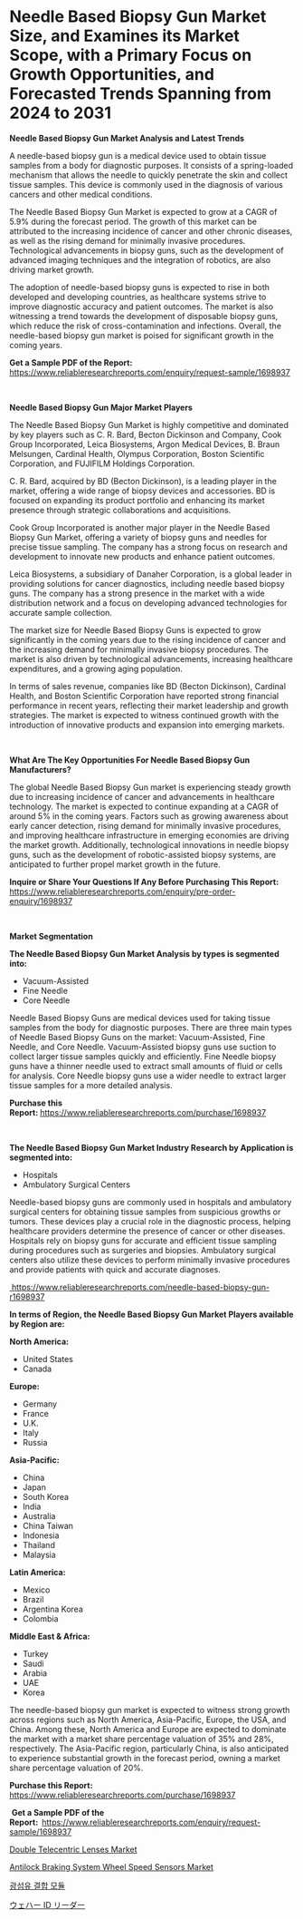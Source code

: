 <p><h1>Needle Based Biopsy Gun Market Size, and Examines its Market Scope, with a Primary Focus on Growth Opportunities, and Forecasted Trends Spanning from 2024 to 2031</h1></p><p><strong>Needle Based Biopsy Gun Market Analysis and Latest Trends</strong></p>
<p><p>A needle-based biopsy gun is a medical device used to obtain tissue samples from a body for diagnostic purposes. It consists of a spring-loaded mechanism that allows the needle to quickly penetrate the skin and collect tissue samples. This device is commonly used in the diagnosis of various cancers and other medical conditions.</p><p>The Needle Based Biopsy Gun Market is expected to grow at a CAGR of 5.9% during the forecast period. The growth of this market can be attributed to the increasing incidence of cancer and other chronic diseases, as well as the rising demand for minimally invasive procedures. Technological advancements in biopsy guns, such as the development of advanced imaging techniques and the integration of robotics, are also driving market growth.</p><p>The adoption of needle-based biopsy guns is expected to rise in both developed and developing countries, as healthcare systems strive to improve diagnostic accuracy and patient outcomes. The market is also witnessing a trend towards the development of disposable biopsy guns, which reduce the risk of cross-contamination and infections. Overall, the needle-based biopsy gun market is poised for significant growth in the coming years.</p></p>
<p><strong>Get a Sample PDF of the Report:&nbsp;</strong> <a href="https://www.reliableresearchreports.com/enquiry/request-sample/1698937">https://www.reliableresearchreports.com/enquiry/request-sample/1698937</a></p>
<p>&nbsp;</p>
<p><strong>Needle Based Biopsy Gun Major Market Players</strong></p>
<p><p>The Needle Based Biopsy Gun Market is highly competitive and dominated by key players such as C. R. Bard, Becton Dickinson and Company, Cook Group Incorporated, Leica Biosystems, Argon Medical Devices, B. Braun Melsungen, Cardinal Health, Olympus Corporation, Boston Scientific Corporation, and FUJIFILM Holdings Corporation.</p><p>C. R. Bard, acquired by BD (Becton Dickinson), is a leading player in the market, offering a wide range of biopsy devices and accessories. BD is focused on expanding its product portfolio and enhancing its market presence through strategic collaborations and acquisitions.</p><p>Cook Group Incorporated is another major player in the Needle Based Biopsy Gun Market, offering a variety of biopsy guns and needles for precise tissue sampling. The company has a strong focus on research and development to innovate new products and enhance patient outcomes.</p><p>Leica Biosystems, a subsidiary of Danaher Corporation, is a global leader in providing solutions for cancer diagnostics, including needle based biopsy guns. The company has a strong presence in the market with a wide distribution network and a focus on developing advanced technologies for accurate sample collection.</p><p>The market size for Needle Based Biopsy Guns is expected to grow significantly in the coming years due to the rising incidence of cancer and the increasing demand for minimally invasive biopsy procedures. The market is also driven by technological advancements, increasing healthcare expenditures, and a growing aging population.</p><p>In terms of sales revenue, companies like BD (Becton Dickinson), Cardinal Health, and Boston Scientific Corporation have reported strong financial performance in recent years, reflecting their market leadership and growth strategies. The market is expected to witness continued growth with the introduction of innovative products and expansion into emerging markets.</p></p>
<p>&nbsp;</p>
<p><strong>What Are The Key Opportunities For Needle Based Biopsy Gun Manufacturers?</strong></p>
<p><p>The global Needle Based Biopsy Gun market is experiencing steady growth due to increasing incidence of cancer and advancements in healthcare technology. The market is expected to continue expanding at a CAGR of around 5% in the coming years. Factors such as growing awareness about early cancer detection, rising demand for minimally invasive procedures, and improving healthcare infrastructure in emerging economies are driving the market growth. Additionally, technological innovations in needle biopsy guns, such as the development of robotic-assisted biopsy systems, are anticipated to further propel market growth in the future.</p></p>
<p><strong>Inquire or Share Your Questions If Any Before Purchasing This Report:</strong> <a href="https://www.reliableresearchreports.com/enquiry/pre-order-enquiry/1698937">https://www.reliableresearchreports.com/enquiry/pre-order-enquiry/1698937</a></p>
<p>&nbsp;</p>
<p><strong>Market Segmentation</strong></p>
<p><strong>The Needle Based Biopsy Gun Market Analysis by types is segmented into:</strong></p>
<p><ul><li>Vacuum-Assisted</li><li>Fine Needle</li><li>Core Needle</li></ul></p>
<p><p>Needle Based Biopsy Guns are medical devices used for taking tissue samples from the body for diagnostic purposes. There are three main types of Needle Based Biopsy Guns on the market: Vacuum-Assisted, Fine Needle, and Core Needle. Vacuum-Assisted biopsy guns use suction to collect larger tissue samples quickly and efficiently. Fine Needle biopsy guns have a thinner needle used to extract small amounts of fluid or cells for analysis. Core Needle biopsy guns use a wider needle to extract larger tissue samples for a more detailed analysis.</p></p>
<p><strong>Purchase this Report:&nbsp;</strong><a href="https://www.reliableresearchreports.com/purchase/1698937">https://www.reliableresearchreports.com/purchase/1698937</a></p>
<p>&nbsp;</p>
<p><strong>The Needle Based Biopsy Gun Market Industry Research by Application is segmented into:</strong></p>
<p><ul><li>Hospitals</li><li>Ambulatory Surgical Centers</li></ul></p>
<p><p>Needle-based biopsy guns are commonly used in hospitals and ambulatory surgical centers for obtaining tissue samples from suspicious growths or tumors. These devices play a crucial role in the diagnostic process, helping healthcare providers determine the presence of cancer or other diseases. Hospitals rely on biopsy guns for accurate and efficient tissue sampling during procedures such as surgeries and biopsies. Ambulatory surgical centers also utilize these devices to perform minimally invasive procedures and provide patients with quick and accurate diagnoses.</p></p>
<p><a href="https://www.reliableresearchreports.com/needle-based-biopsy-gun-r1698937">&nbsp;https://www.reliableresearchreports.com/needle-based-biopsy-gun-r1698937</a></p>
<p><strong>In terms of Region, the Needle Based Biopsy Gun Market Players available by Region are:</strong></p>
<p>
    <p> <strong> North America: </strong>
        <ul>
            <li>United States</li>
            <li>Canada</li>
        </ul>
        </p> 
    <p> <strong> Europe: </strong>
        <ul>
            <li>Germany</li>
            <li>France</li>
            <li>U.K.</li>
            <li>Italy</li>
            <li>Russia</li>
        </ul>
        </p> 
    <p> <strong> Asia-Pacific: </strong>
        <ul>
            <li>China</li>
            <li>Japan</li>
            <li>South Korea</li>
            <li>India</li>
            <li>Australia</li>
            <li>China Taiwan</li>
            <li>Indonesia</li>
            <li>Thailand</li>
            <li>Malaysia</li>
        </ul>
        </p> 
    <p> <strong> Latin America: </strong>
        <ul>
            <li>Mexico</li>
            <li>Brazil</li>
            <li>Argentina Korea</li>
            <li>Colombia</li>
        </ul>
        </p> 
    <p> <strong> Middle East & Africa: </strong>
        <ul>
            <li>Turkey</li>
            <li>Saudi</li>
            <li>Arabia</li>
            <li>UAE</li>
            <li>Korea</li>
        </ul>
    </p>
    </p>
<p><p>The needle-based biopsy gun market is expected to witness strong growth across regions such as North America, Asia-Pacific, Europe, the USA, and China. Among these, North America and Europe are expected to dominate the market with a market share percentage valuation of 35% and 28%, respectively. The Asia-Pacific region, particularly China, is also anticipated to experience substantial growth in the forecast period, owning a market share percentage valuation of 20%.</p></p>
<p><strong>Purchase this Report: </strong><a href="https://www.reliableresearchreports.com/purchase/1698937">https://www.reliableresearchreports.com/purchase/1698937</a></p>
<p>&nbsp;<strong>Get a Sample PDF of the Report:&nbsp;&nbsp;</strong><a href="https://www.reliableresearchreports.com/enquiry/request-sample/1698937">https://www.reliableresearchreports.com/enquiry/request-sample/1698937</a></p>
<p><strong></strong></p>
<p><p><a href="https://github.com/IzaiahBartell/Market-Research-Report-List-1/blob/main/double-telecentric-lenses-market.md">Double Telecentric Lenses Market</a></p><p><a href="https://github.com/AlysaLedner2023/Market-Research-Report-List-1/blob/main/antilock-braking-system-wheel-speed-sensors-market.md">Antilock Braking System Wheel Speed Sensors Market</a></p><p><a href="https://github.com/vseigx30c9a1j/Market-Research-Report-List-2/blob/main/6388263122590.md">광섬유 결합 모듈</a></p><p><a href="https://github.com/dandier2003/Market-Research-Report-List-2/blob/main/9717615124583.md">ウェハー ID リーダー</a></p></p>